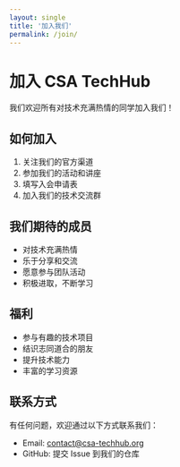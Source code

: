 ```yaml
---
layout: single
title: '加入我们'
permalink: /join/
---
```


# 加入 CSA TechHub

我们欢迎所有对技术充满热情的同学加入我们！

## 如何加入

1. 关注我们的官方渠道
2. 参加我们的活动和讲座
3. 填写入会申请表
4. 加入我们的技术交流群

## 我们期待的成员

- 对技术充满热情
- 乐于分享和交流
- 愿意参与团队活动
- 积极进取，不断学习

## 福利

- 参与有趣的技术项目
- 结识志同道合的朋友
- 提升技术能力
- 丰富的学习资源

## 联系方式

有任何问题，欢迎通过以下方式联系我们：

- Email: contact@csa-techhub.org
- GitHub: 提交 Issue 到我们的仓库
